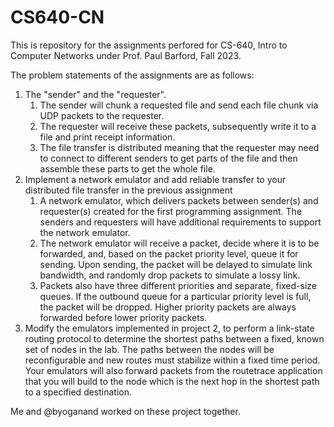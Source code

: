 # CS640-CN

This is repository for the assignments perfored for CS-640, Intro to Computer Networks under Prof. Paul Barford, Fall 2023.

The problem statements of the assignments are as follows:
1. The "sender" and the "requester". 
    1. The sender will chunk a requested file and send each file chunk via UDP packets to the requester. 
    2. The requester will receive these packets, subsequently write it to a file and print receipt information. 
    3. The file transfer is distributed meaning that the requester may need to connect to different senders to get parts of the file and then assemble these parts to get the whole file. 
2. Implement a network emulator and add reliable transfer to your distributed file transfer in the previous assignment
    1. A network emulator, which delivers packets between sender(s) and requester(s) created for the first programming assignment. The senders and requesters will have additional requirements to support the network emulator.
    2. The network emulator will receive a packet, decide where it is to be forwarded, and, based on the packet priority level, queue it for sending. Upon sending, the packet will be delayed to simulate link bandwidth, and randomly drop packets to simulate a lossy link.
    3. Packets also have three different priorities and separate, fixed-size queues. If the outbound queue for a particular priority level is full, the packet will be dropped. Higher priority packets are always forwarded before lower priority packets. 
3. Modify the emulators implemented in project 2, to perform a link-state routing protocol to determine the shortest paths between a fixed, known set of nodes in the lab. The paths between the nodes will be reconfigurable and new routes must stabilize within a fixed time period.
Your emulators will also forward packets from the routetrace application that you will build to the node which is the next hop in the shortest path to a specified destination.

Me and @byoganand worked on these project together.